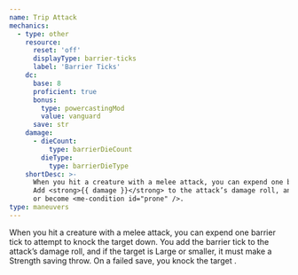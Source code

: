 ```yaml
---
name: Trip Attack
mechanics:
  - type: other
    resource:
      reset: 'off'
      displayType: barrier-ticks
      label: 'Barrier Ticks'
    dc:
      base: 8
      proficient: true
      bonus:
        type: powercastingMod
        value: vanguard
      save: str
    damage:
      - dieCount:
          type: barrierDieCount
        dieType:
          type: barrierDieType
    shortDesc: >-
      When you hit a creature with a melee attack, you can expend one barrier tick to disarm the target.
      Add <strong>{{ damage }}</strong> to the attack’s damage roll, and the target must succeed on a <strong>DC {{ dc }} STR</strong> save
      or become <me-condition id="prone" />.
type: maneuvers
---
```

When you hit a creature with a melee attack, you can expend one barrier tick to attempt to knock the target down.
You add the barrier tick to the attack’s damage roll, and if the target is Large or smaller, it must make a
Strength saving throw. On a failed save, you knock the target <me-condition id="prone" />.
